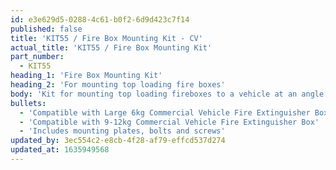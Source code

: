 ```yaml
---
id: e3e629d5-0288-4c61-b0f2-6d9d423c7f14
published: false
title: 'KIT55 / Fire Box Mounting Kit - CV'
actual_title: 'KIT55 / Fire Box Mounting Kit'
part_number:
  - KIT55
heading_1: 'Fire Box Mounting Kit'
heading_2: 'For mounting top loading fire boxes'
body: 'Kit for mounting top loading fireboxes to a vehicle at an angle of 30° or 60°.'
bullets:
  - 'Compatible with Large 6kg Commercial Vehicle Fire Extinguisher Box'
  - 'Compatible with 9-12kg Commercial Vehicle Fire Extinguisher Box'
  - 'Includes mounting plates, bolts and screws'
updated_by: 3ec554c2-e8cb-4f28-af79-effcd537d274
updated_at: 1635949568
---
```

